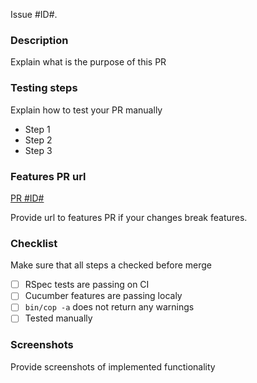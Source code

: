 Issue #ID#.

### Description

Explain what is the purpose of this PR

### Testing steps

Explain how to test your PR manually

* Step 1
* Step 2
* Step 3

### Features PR url

[PR #ID#](https://github.com/howtohireme/give-me-poc-features/pull/#ID#)

Provide url to features PR if your changes break features.

### Checklist

Make sure that all steps a checked before merge

- [ ] RSpec tests are passing on CI
- [ ] Cucumber features are passing localy
- [ ] `bin/cop -a` does not return any warnings
- [ ] Tested manually

### Screenshots

Provide screenshots of implemented functionality
